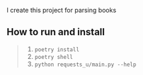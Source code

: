 I create this project for parsing books
## How to run and install
> 1. `poetry install`
> 2. `poetry shell`
> 3. `python requests_u/main.py --help`

